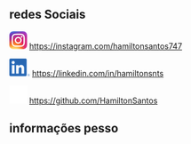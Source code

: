 ## redes Sociais

 ![insta](images/insta.png) <https://instagram.com/hamiltonsantos747>

 ![in](images/in.png) <https://linkedin.com/in/hamiltonsnts>

 ![github](images/github.png) <https://github.com/HamiltonSantos>


## informações pesso
